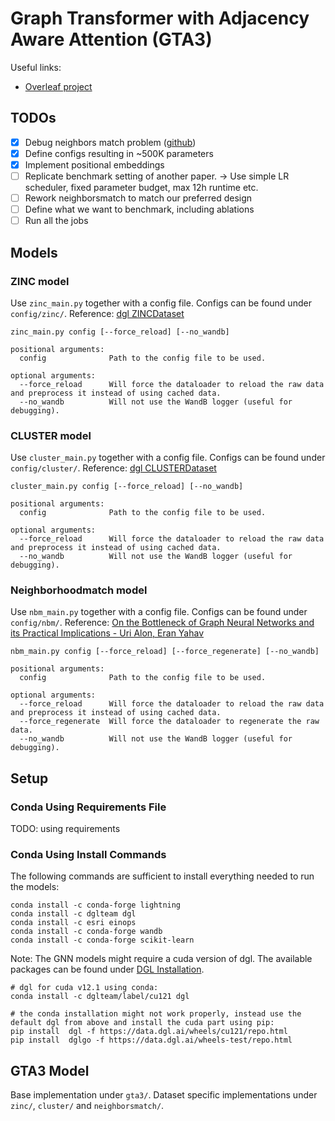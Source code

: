 # Graph Transformer with Adjacency Aware Attention (GTA3)

Useful links:

- [Overleaf project](https://www.overleaf.com/project/656890c8c129707cf405b59e)


## TODOs

- [x] Debug neighbors match problem ([github](https://github.com/tech-srl/bottleneck))
- [x] Define configs resulting in ~500K parameters
- [x] Implement positional embeddings
- [ ] Replicate benchmark setting of another paper. -> Use simple LR scheduler, fixed parameter budget, max 12h runtime etc.
- [ ] Rework neighborsmatch to match our preferred design
- [ ] Define what we want to benchmark, including ablations
- [ ] Run all the jobs

## Models

### ZINC model

Use `zinc_main.py` together with a config file. Configs can be found under `config/zinc/`. Reference: [dgl ZINCDataset](https://docs.dgl.ai/generated/dgl.data.ZINCDataset.html#dgl.data.ZINCDataset)

```
zinc_main.py config [--force_reload] [--no_wandb]

positional arguments:
  config              Path to the config file to be used.

optional arguments:
  --force_reload      Will force the dataloader to reload the raw data and preprocess it instead of using cached data.
  --no_wandb          Will not use the WandB logger (useful for debugging).
```

### CLUSTER model

Use `cluster_main.py` together with a config file. Configs can be found under `config/cluster/`. Reference: [dgl CLUSTERDataset](https://docs.dgl.ai/generated/dgl.data.CLUSTERDataset.html)

```
cluster_main.py config [--force_reload] [--no_wandb]

positional arguments:
  config              Path to the config file to be used.

optional arguments:
  --force_reload      Will force the dataloader to reload the raw data and preprocess it instead of using cached data.
  --no_wandb          Will not use the WandB logger (useful for debugging).
```

### Neighborhoodmatch model

Use `nbm_main.py` together with a config file. Configs can be found under `config/nbm/`. Reference: [On the Bottleneck of Graph Neural Networks and its Practical Implications - Uri Alon, Eran Yahav](https://arxiv.org/abs/2006.05205)

```
nbm_main.py config [--force_reload] [--force_regenerate] [--no_wandb]

positional arguments:
  config              Path to the config file to be used.

optional arguments:
  --force_reload      Will force the dataloader to reload the raw data and preprocess it instead of using cached data.
  --force_regenerate  Will force the dataloader to regenerate the raw data.
  --no_wandb          Will not use the WandB logger (useful for debugging).
```


## Setup

### Conda Using Requirements File

TODO: using requirements

### Conda Using Install Commands

The following commands are sufficient to install everything needed to run the models:

```
conda install -c conda-forge lightning
conda install -c dglteam dgl
conda install -c esri einops
conda install -c conda-forge wandb
conda install -c conda-forge scikit-learn
```

Note: The GNN models might require a cuda version of dgl. The available packages can be found under [DGL Installation](https://www.dgl.ai/pages/start.html).

```
# dgl for cuda v12.1 using conda:
conda install -c dglteam/label/cu121 dgl

# the conda installation might not work properly, instead use the default dgl from above and install the cuda part using pip:
pip install  dgl -f https://data.dgl.ai/wheels/cu121/repo.html
pip install  dglgo -f https://data.dgl.ai/wheels-test/repo.html
```


## GTA3 Model

Base implementation under `gta3/`. Dataset specific implementations under `zinc/`, `cluster/` and `neighborsmatch/`.
